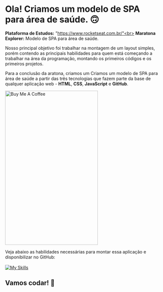 # Ola! Criamos um modelo de SPA para área de saúde. 🙃

<strong>Plataforma de Estudos:</strong> "https://www.rocketseat.com.br/"<br>
<strong>Maratona Explorer:</strong> Modelo de SPA para área de saúde.

Nosso principal objetivo foi trabalhar na montagem de um layout simples, porém contendo as principais habilidades para quem está começando a trabalhar na área da programação, montando os primeiros códigos e os primeiros projetos.

Para a conclusão da aratona, criamos um Criamos um modelo de SPA para área de saúde a partir das três tecnologias que fazem parte da base de qualquer aplicação web - <strong>HTML</strong>, <strong>CSS</strong>, <strong>JavaScript</strong> e <strong>GitHub</strong>.

<p align="left">
  <a href="https://www.buymeacoffee.com/kakacordovil" target="_blank"><img src="https://user-images.githubusercontent.com/25811685/177081101-36847f26-eb9f-4b5b-9b9c-02fb97e1df0f.png" alt="Buy Me A Coffee" height="500px" width="300px" ></a>
</p>

Veja abaixo as habilidades necessárias para montar essa aplicação e disponibilizar no GitHub: </br></br>
[![My Skills](https://skillicons.dev/icons?i=html,css,js,git)](https://skillicons.dev)

## Vamos codar! 🚀
